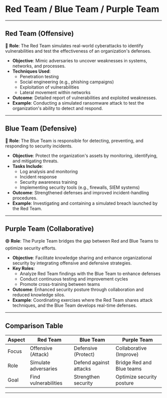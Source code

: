 # Red Team / Blue Team / Purple Team

---
## Red Team (Offensive)

🔴 **Role**: The Red Team simulates real-world cyberattacks to identify vulnerabilities and test the effectiveness of an organization's defenses.

* **Objective**: Mimic adversaries to uncover weaknesses in systems, networks, and processes.
* **Techniques Used**:
  * Penetration testing
  * Social engineering (e.g., phishing campaigns)
  * Exploitation of vulnerabilities
  * Lateral movement within networks
* **Outcome**: Detailed report of vulnerabilities and exploited weaknesses.
* **Example**: Conducting a simulated ransomware attack to test the organization's ability to detect and respond.

---
## Blue Team (Defensive)

🔵 **Role**: The Blue Team is responsible for detecting, preventing, and responding to security incidents.

* **Objective**: Protect the organization's assets by monitoring, identifying, and mitigating threats.
* **Tasks Include**:
  * Log analysis and monitoring
  * Incident response
  * Security awareness training
  * Implementing security tools (e.g., firewalls, SIEM systems)
* **Outcome**: Strengthened defenses and improved incident-handling procedures.
* **Example**: Investigating and containing a simulated breach launched by the Red Team.

---
## Purple Team (Collaborative)

🟣 **Role**: The Purple Team bridges the gap between Red and Blue Teams to optimize security efforts.

* **Objective**: Facilitate knowledge sharing and enhance organizational security by integrating offensive and defensive strategies.
* **Key Roles**:
  * Analyze Red Team findings with the Blue Team to enhance defenses
  * Conduct continuous testing and improvement cycles
  * Promote cross-training between teams
* **Outcome**: Enhanced security posture through collaboration and reduced knowledge silos.
* **Example**: Coordinating exercises where the Red Team shares attack techniques, and the Blue Team develops real-time defenses.

---
## Comparison Table

| Aspect | Red Team             | Blue Team              | Purple Team               |
| ------ | -------------------- | ---------------------- | ------------------------- |
| Focus  | Offensive (Attack)   | Defensive (Protect)    | Collaborative (Improve)   |
| Role   | Simulate adversaries | Defend against attacks | Bridge Red and Blue teams |
| Goal   | Find vulnerabilities | Strengthen security    | Optimize security posture |

----


